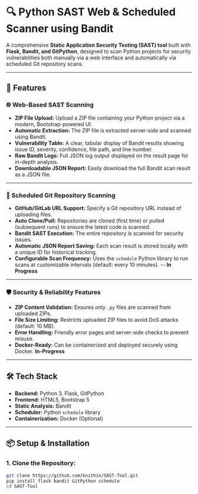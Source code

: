 # 🔍 Python SAST Web & Scheduled Scanner using Bandit

A comprehensive **Static Application Security Testing (SAST) tool** built with **Flask, Bandit, and GitPython**, designed to scan Python projects for security vulnerabilities both manually via a web interface and automatically via scheduled Git repository scans.

---

## 🚀 Features

### 🌐 Web-Based SAST Scanning
- **ZIP File Upload:** Upload a ZIP file containing your Python project via a modern, Bootstrap-powered UI.
- **Automatic Extraction:** The ZIP file is extracted server-side and scanned using Bandit.
- **Vulnerability Table:** A clear, tabular display of Bandit results showing issue ID, severity, confidence, file path, and line number.
- **Raw Bandit Logs:** Full JSON log output displayed on the result page for in-depth analysis.
- **Downloadable JSON Report:** Easily download the full Bandit scan result as a JSON file.

---

### 🔁 Scheduled Git Repository Scanning
- **GitHub/GitLab URL Support:** Specify a Git repository URL instead of uploading files.
- **Auto Clone/Pull:** Repositories are cloned (first time) or pulled (subsequent runs) to ensure the latest code is scanned.
- **Bandit SAST Execution:** The entire repository is scanned for security issues.
- **Automatic JSON Report Saving:** Each scan result is stored locally with a unique ID for historical tracking.
- **Configurable Scan Frequency:** Uses the `schedule` Python library to run scans at customizable intervals (default: every 10 minutes). -- **In Progress**

---

### 🛡️ Security & Reliability Features
- **ZIP Content Validation:** Ensures only `.py` files are scanned from uploaded ZIPs.
- **File Size Limiting:** Restricts uploaded ZIP files to avoid DoS attacks (default: 10 MB).
- **Error Handling:** Friendly error pages and server-side checks to prevent misuse.
- **Docker-Ready:** Can be containerized and deployed securely using Docker. **In-Progress**

---

## 🛠️ Tech Stack

- **Backend:** Python 3, Flask, GitPython
- **Frontend:** HTML5, Bootstrap 5
- **Static Analysis:** Bandit
- **Scheduler:** Python `schedule` library
- **Containerization:** Docker (Optional)

---

## 📦 Setup & Installation

### 1. Clone the Repository:
```bash
git clone https://github.com/knithin/SAST-Tool.git
pip install flask bandit GitPython schedule
cd SAST-Tool
